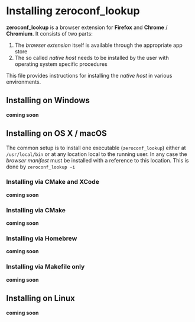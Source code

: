 # Installing zeroconf\_lookup

**zeroconf\_lookup** is a browser extension for **Firefox** and **Chrome** / **Chromium**.
It consists of two parts:
1. The *browser extension* itself is available through the appropriate app store
2. The so called *native host* needs to be installed by the user with operating system specific procedures

This file provides instructions for installing the *native host* in various environments.

## Installing on Windows

**coming soon**

## Installing on OS X / macOS

The common setup is to install one executable (`zeroconf_lookup`) either at `/usr/local/bin` or at any location local to the running user.
In any case the *browser manifest* must be installed with a reference to this location. This is done by `zeroconf_lookup -i`

### Installing via CMake and XCode

**coming soon**

### Installing via CMake

**coming soon**

### Installing via Homebrew

**coming soon**

### Installing via Makefile only

**coming soon**

## Installing on Linux

**coming soon**

